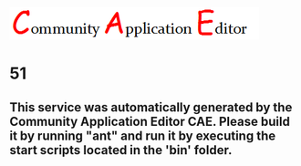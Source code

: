 ![CAE](https://github.com/PhilCAEOrg/microservice-51/blob/master/img/logo.png)  

51
===================


This service was automatically generated by the Community Application Editor CAE. Please build it by running "ant" and run it by executing the start scripts located in the 'bin' folder.
---------------
